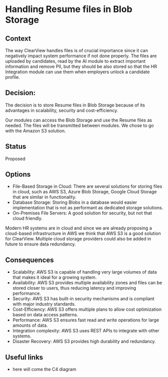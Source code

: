 # Handling Resume files in Blob Storage

## Context

The way ClearView handles files is of crucial importance since it can negatively impact system performance if not done properly. The files are uploaded by candidates, read by the AI module to extract important information and remove PII, but they should be also stored so that the HR Integration module can use them when employers unlock a candidate profile.

## Decision: 
The decision is to store Resume files in Blob Storage because of its advantages in scalability, security and cost-efficiency.

Our modules can access the Blob Storage and use the Resume files as needed. The files will be transmitted between modules. We chose to go with the Amazon S3 solution.

## Status
Proposed

## Options
  * File-Based Storage in Cloud: There are several solutions for storing files in cloud, such as AWS S3, Azure Blob Storage, Google Cloud Storage that are similar in functionality.
  * Database Storage: Storing Blobs in a database would easier implementation that is not as performant as dedicated storage solutions.
  * On-Premises File Servers:  A good solution for security, but not that cloud friendly.
 
Modern HR systems are in cloud and since we are already proposing a cloud-based infrastructure in AWS we think that AWS S3 is a good solution for ClearView. Multiple cloud storage providers could also be added in future to ensure data redundancy.

## Consequences
  * Scalability: AWS S3 is capable of handling very large volumes of data that makes it ideal for a growing system.
  * Availability: AWS S3 provides multiple availability zones and files can be stored closer to users, thus reducing latency and improving performance.
  * Security: AWS S3 has built-in security mechanisms and is compliant with major industry standards.
  * Cost-Efficiency: AWS S3 offers multiple plans to allow cost optimization based on data access patterns.
  * Performance: AWS S3 ensures fast read and write operations for large amounts of data.
  * Integration complexity: AWS S3 uses REST APIs to integrate with other systems.
  * Disaster Recovery: AWS S3 provides high durability and redundancy.
   

## Useful links
- here will come the C4 diagram
